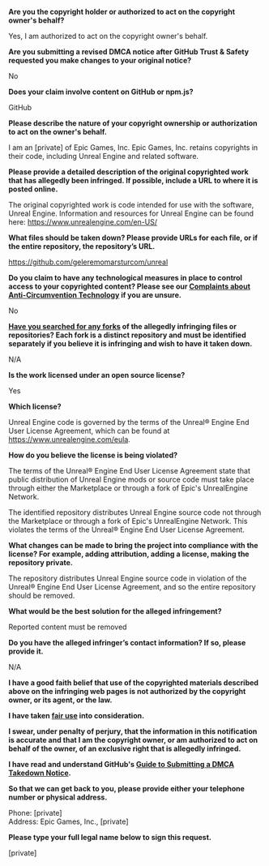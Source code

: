 **Are you the copyright holder or authorized to act on the copyright owner's behalf?**

Yes, I am authorized to act on the copyright owner's behalf.

**Are you submitting a revised DMCA notice after GitHub Trust & Safety requested you make changes to your original notice?**

No

**Does your claim involve content on GitHub or npm.js?**

GitHub

**Please describe the nature of your copyright ownership or authorization to act on the owner's behalf.**

I am an [private] of Epic Games, Inc. Epic Games, Inc. retains copyrights in their code, including Unreal Engine and related software.

**Please provide a detailed description of the original copyrighted work that has allegedly been infringed. If possible, include a URL to where it is posted online.**

The original copyrighted work is code intended for use with the software, Unreal Engine. Information and resources for Unreal Engine can be found here:
https://www.unrealengine.com/en-US/

**What files should be taken down? Please provide URLs for each file, or if the entire repository, the repository’s URL.**

https://github.com/geleremomarsturcom/unreal

**Do you claim to have any technological measures in place to control access to your copyrighted content? Please see our <a href="https://docs.github.com/articles/guide-to-submitting-a-dmca-takedown-notice#complaints-about-anti-circumvention-technology">Complaints about Anti-Circumvention Technology</a> if you are unsure.**

No

**<a href="https://docs.github.com/articles/dmca-takedown-policy#b-what-about-forks-or-whats-a-fork">Have you searched for any forks</a> of the allegedly infringing files or repositories? Each fork is a distinct repository and must be identified separately if you believe it is infringing and wish to have it taken down.**

N/A

**Is the work licensed under an open source license?**

Yes

**Which license?**

Unreal Engine code is governed by the terms of the Unreal® Engine End User License Agreement, which can be found at https://www.unrealengine.com/eula.

**How do you believe the license is being violated?**

The terms of the Unreal® Engine End User License Agreement state that public distribution of Unreal Engine mods or source code must take place through either the Marketplace or through a fork of Epic's UnrealEngine Network.

The identified repository distributes Unreal Engine source code not through the Marketplace or through a fork of Epic's UnrealEngine Network. This violates the terms of the Unreal® Engine End User License Agreement.

**What changes can be made to bring the project into compliance with the license? For example, adding attribution, adding a license, making the repository private.**

The repository distributes Unreal Engine source code in violation of the Unreal® Engine End User License Agreement, and so the entire repository should be removed.

**What would be the best solution for the alleged infringement?**

Reported content must be removed

**Do you have the alleged infringer’s contact information? If so, please provide it.**

N/A

**I have a good faith belief that use of the copyrighted materials described above on the infringing web pages is not authorized by the copyright owner, or its agent, or the law.**

**I have taken <a href="https://www.lumendatabase.org/topics/22">fair use</a> into consideration.**

**I swear, under penalty of perjury, that the information in this notification is accurate and that I am the copyright owner, or am authorized to act on behalf of the owner, of an exclusive right that is allegedly infringed.**

**I have read and understand GitHub's <a href="https://docs.github.com/articles/guide-to-submitting-a-dmca-takedown-notice/">Guide to Submitting a DMCA Takedown Notice</a>.**

**So that we can get back to you, please provide either your telephone number or physical address.**

Phone: [private]  
Address: Epic Games, Inc., [private]  

**Please type your full legal name below to sign this request.**

[private]  

